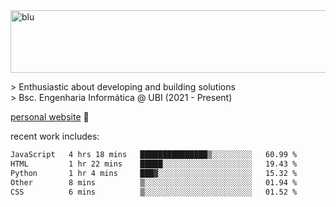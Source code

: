 
<img width="1415" height="100" alt="blu" src="https://github.com/rdsilva01/rdsilva01/assets/101207588/deb060e5-d035-4f09-b511-e3f50605b207">

\> Enthusiastic about developing and building solutions <br>
\> Bsc. Engenharia Informática @ UBI (2021 - Present)

<a href="https://rodrigosilva.live/">personal website</a> 🏁

<!-- ![](https://komarev.com/ghpvc/?username=rdsilva01) -->

recent work includes:
<!--START_SECTION:waka-->

```txt
JavaScript   4 hrs 18 mins   ███████████████▒░░░░░░░░░   60.99 %
HTML         1 hr 22 mins    █████░░░░░░░░░░░░░░░░░░░░   19.43 %
Python       1 hr 4 mins     ███▓░░░░░░░░░░░░░░░░░░░░░   15.32 %
Other        8 mins          ▒░░░░░░░░░░░░░░░░░░░░░░░░   01.94 %
CSS          6 mins          ▒░░░░░░░░░░░░░░░░░░░░░░░░   01.52 %
```

<!--END_SECTION:waka-->

